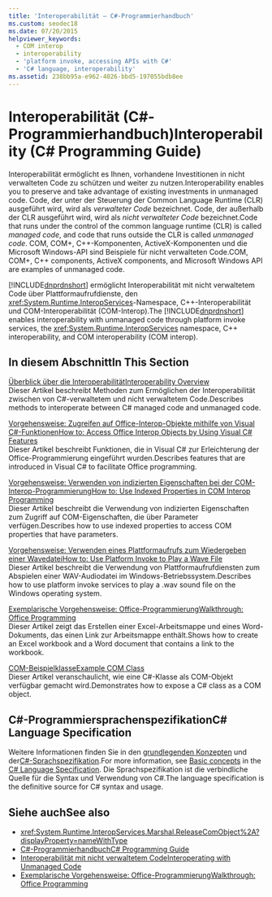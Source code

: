 ```yaml
---
title: 'Interoperabilität – C#-Programmierhandbuch'
ms.custom: seodec18
ms.date: 07/20/2015
helpviewer_keywords:
  - COM interop
  - interoperability
  - 'platform invoke, accessing APIs with C#'
  - 'C# language, interoperability'
ms.assetid: 238bb95a-e962-4026-bbd5-197055bdb8ee
---
```

# <a name="interoperability-c-programming-guide"></a><span data-ttu-id="7087d-102">Interoperabilität (C#-Programmierhandbuch)</span><span class="sxs-lookup"><span data-stu-id="7087d-102">Interoperability (C# Programming Guide)</span></span>
<span data-ttu-id="7087d-103">Interoperabilität ermöglicht es Ihnen, vorhandene Investitionen in nicht verwalteten Code zu schützen und weiter zu nutzen.</span><span class="sxs-lookup"><span data-stu-id="7087d-103">Interoperability enables you to preserve and take advantage of existing investments in unmanaged code.</span></span> <span data-ttu-id="7087d-104">Code, der unter der Steuerung der Common Language Runtime (CLR) ausgeführt wird, wird als *verwalteter Code* bezeichnet. Code, der außerhalb der CLR ausgeführt wird, wird als *nicht verwalteter Code* bezeichnet.</span><span class="sxs-lookup"><span data-stu-id="7087d-104">Code that runs under the control of the common language runtime (CLR) is called *managed code*, and code that runs outside the CLR is called *unmanaged code*.</span></span> <span data-ttu-id="7087d-105">COM, COM+, C++-Komponenten, ActiveX-Komponenten und die Microsoft Windows-API sind Beispiele für nicht verwalteten Code.</span><span class="sxs-lookup"><span data-stu-id="7087d-105">COM, COM+, C++ components, ActiveX components, and Microsoft Windows API are examples of unmanaged code.</span></span>  
  
 <span data-ttu-id="7087d-106">[!INCLUDE[dnprdnshort](~/includes/dnprdnshort-md.md)] ermöglicht Interoperabilität mit nicht verwaltetem Code über Plattformaufrufdienste, den <xref:System.Runtime.InteropServices>-Namespace, C++-Interoperabilität und COM-Interoperabilität (COM-Interop).</span><span class="sxs-lookup"><span data-stu-id="7087d-106">The [!INCLUDE[dnprdnshort](~/includes/dnprdnshort-md.md)] enables interoperability with unmanaged code through platform invoke services, the <xref:System.Runtime.InteropServices> namespace, C++ interoperability, and COM interoperability (COM interop).</span></span>  
  
## <a name="in-this-section"></a><span data-ttu-id="7087d-107">In diesem Abschnitt</span><span class="sxs-lookup"><span data-stu-id="7087d-107">In This Section</span></span>  
 [<span data-ttu-id="7087d-108">Überblick über die Interoperabilität</span><span class="sxs-lookup"><span data-stu-id="7087d-108">Interoperability Overview</span></span>](../../../csharp/programming-guide/interop/interoperability-overview.md)  
 <span data-ttu-id="7087d-109">Dieser Artikel beschreibt Methoden zum Ermöglichen der Interoperabilität zwischen von C#-verwaltetem und nicht verwaltetem Code.</span><span class="sxs-lookup"><span data-stu-id="7087d-109">Describes methods to interoperate between C# managed code and unmanaged code.</span></span>  
  
 [<span data-ttu-id="7087d-110">Vorgehensweise: Zugreifen auf Office-Interop-Objekte mithilfe von Visual C#-Funktionen</span><span class="sxs-lookup"><span data-stu-id="7087d-110">How to: Access Office Interop Objects by Using Visual C# Features</span></span>](../../../csharp/programming-guide/interop/how-to-access-office-onterop-objects.md)  
 <span data-ttu-id="7087d-111">Dieser Artikel beschreibt Funktionen, die in Visual C# zur Erleichterung der Office-Programmierung eingeführt wurden.</span><span class="sxs-lookup"><span data-stu-id="7087d-111">Describes features that are introduced in Visual C# to facilitate Office programming.</span></span>  
  
 [<span data-ttu-id="7087d-112">Vorgehensweise: Verwenden von indizierten Eigenschaften bei der COM-Interop-Programmierung</span><span class="sxs-lookup"><span data-stu-id="7087d-112">How to: Use Indexed Properties in COM Interop Programming</span></span>](../../../csharp/programming-guide/interop/how-to-use-indexed-properties-in-com-interop-rogramming.md)  
 <span data-ttu-id="7087d-113">Dieser Artikel beschreibt die Verwendung von indizierten Eigenschaften zum Zugriff auf COM-Eigenschaften, die über Parameter verfügen.</span><span class="sxs-lookup"><span data-stu-id="7087d-113">Describes how to use indexed properties to access COM properties that have parameters.</span></span>  
  
 [<span data-ttu-id="7087d-114">Vorgehensweise: Verwenden eines Plattformaufrufs zum Wiedergeben einer Wavedatei</span><span class="sxs-lookup"><span data-stu-id="7087d-114">How to: Use Platform Invoke to Play a Wave File</span></span>](../../../csharp/programming-guide/interop/how-to-use-platform-invoke-to-play-a-wave-file.md)  
 <span data-ttu-id="7087d-115">Dieser Artikel beschreibt die Verwendung von Plattformaufrufdiensten zum Abspielen einer WAV-Audiodatei im Windows-Betriebssystem.</span><span class="sxs-lookup"><span data-stu-id="7087d-115">Describes how to use platform invoke services to play a .wav sound file on the Windows operating system.</span></span>  
  
 [<span data-ttu-id="7087d-116">Exemplarische Vorgehensweise: Office-Programmierung</span><span class="sxs-lookup"><span data-stu-id="7087d-116">Walkthrough: Office Programming</span></span>](../../../csharp/programming-guide/interop/walkthrough-office-programming.md)  
 <span data-ttu-id="7087d-117">Dieser Artikel zeigt das Erstellen einer Excel-Arbeitsmappe und eines Word-Dokuments, das einen Link zur Arbeitsmappe enthält.</span><span class="sxs-lookup"><span data-stu-id="7087d-117">Shows how to create an Excel workbook and a Word document that contains a link to the workbook.</span></span>  
  
 [<span data-ttu-id="7087d-118">COM-Beispielklasse</span><span class="sxs-lookup"><span data-stu-id="7087d-118">Example COM Class</span></span>](../../../csharp/programming-guide/interop/example-com-class.md)  
 <span data-ttu-id="7087d-119">Dieser Artikel veranschaulicht, wie eine C#-Klasse als COM-Objekt verfügbar gemacht wird.</span><span class="sxs-lookup"><span data-stu-id="7087d-119">Demonstrates how to expose a C# class as a COM object.</span></span>  
  
## <a name="c-language-specification"></a><span data-ttu-id="7087d-120">C#-Programmiersprachenspezifikation</span><span class="sxs-lookup"><span data-stu-id="7087d-120">C# Language Specification</span></span>  

<span data-ttu-id="7087d-121">Weitere Informationen finden Sie in den [grundlegenden Konzepten](~/_csharplang/spec/unsafe-code.md) und der[C#-Sprachspezifikation](../../language-reference/language-specification/index.md).</span><span class="sxs-lookup"><span data-stu-id="7087d-121">For more information, see [Basic concepts](~/_csharplang/spec/unsafe-code.md) in the [C# Language Specification](../../language-reference/language-specification/index.md).</span></span> <span data-ttu-id="7087d-122">Die Sprachspezifikation ist die verbindliche Quelle für die Syntax und Verwendung von C#.</span><span class="sxs-lookup"><span data-stu-id="7087d-122">The language specification is the definitive source for C# syntax and usage.</span></span>
  
## <a name="see-also"></a><span data-ttu-id="7087d-123">Siehe auch</span><span class="sxs-lookup"><span data-stu-id="7087d-123">See also</span></span>

- <xref:System.Runtime.InteropServices.Marshal.ReleaseComObject%2A?displayProperty=nameWithType>
- [<span data-ttu-id="7087d-124">C#-Programmierhandbuch</span><span class="sxs-lookup"><span data-stu-id="7087d-124">C# Programming Guide</span></span>](../../../csharp/programming-guide/index.md)
- [<span data-ttu-id="7087d-125">Interoperabilität mit nicht verwaltetem Code</span><span class="sxs-lookup"><span data-stu-id="7087d-125">Interoperating with Unmanaged Code</span></span>](../../../../docs/framework/interop/index.md)
- [<span data-ttu-id="7087d-126">Exemplarische Vorgehensweise: Office-Programmierung</span><span class="sxs-lookup"><span data-stu-id="7087d-126">Walkthrough: Office Programming</span></span>](../../../csharp/programming-guide/interop/walkthrough-office-programming.md)
